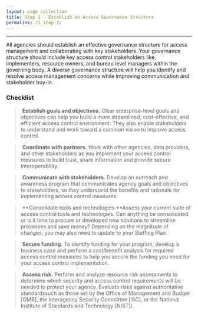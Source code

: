 ```yaml
---
layout: page_collection
title: Step 1 - Establish an Access Governance Structure
permalink: /1_step-1/
---
```

<script>
$(function() {
  $( "#accordion" ).accordion({
    heightStyle: "content",
    collapsible: "true",
    active: "false"
  });
});
</script>

<script src="https://use.fontawesome.com/e20c671b68.js"></script>
-----------------------------------------------------

All agencies should establish an effective governance structure for access management and collaborating with key stakeholders. Your governance structure should include key access control stakeholders like, implementers, resource owners, and bureau level managers within the governing body. A diverse governance structure will help you identify and resolve access management concerns while improving communication and stakeholder buy-in. 


### Checklist

> <i class="fa fa-check-square-o"></i> &nbsp;**Establish goals and objectives.** Clear enterprise-level goals and objectives can help you build a more streamlined, cost-effective, and efficient access control environment. They also enable stakeholders to understand and work toward a common vision to improve access control. 

> <i class="fa fa-check-square-o"></i> &nbsp;**Coordinate with partners.** Work with other agencies, data providers, and other stakeholders as you implement your access control measures to build trust, share information and provide secure interoperability.

> <i class="fa fa-check-square-o"></i> &nbsp;**Communicate with stakeholders.** Develop an outreach and awareness program that communicates agency goals and objectives to stakeholders, so they understand the benefits and rationale for implementing access control measures.

> <i class="fa fa-check-square-o"></i> &nbsp;**Consolidate tools and technologies.**Assess your current suite of access control tools and technologies. Can anything be consolidated or is it time to procure or developed new solutions to streamline processes and save money? Depending on the magnitude of changes, you may also need to update to your Staffing Plan.

> <i class="fa fa-check-square-o"></i> &nbsp;**Secure funding.** To identify funding for your program, develop a business case and perform a cost/benefit analysis for required access control measures to help you secure the funding you need for your access control implementation.

> <i class="fa fa-check-square-o"></i> &nbsp;**Assess risk.** Perform and analyze resource risk assessments to determine which security and access control requirements will be needed to protect your agency. Evaluate risks against authoritative standardssuch as those set by the Office of Management and Budget [OMB], the Interagency Security Committee [ISC], or the National Institute of Standards and Technology [NIST]). 



















